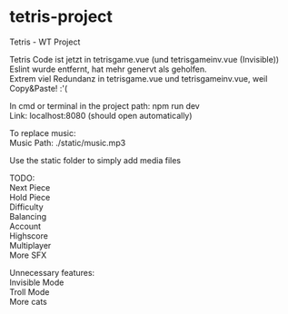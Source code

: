 # tetris-project
Tetris - WT Project

Tetris Code ist jetzt in tetrisgame.vue (und tetrisgameinv.vue (Invisible))  
Eslint wurde entfernt, hat mehr genervt als geholfen.  
Extrem viel Redundanz in tetrisgame.vue und tetrisgameinv.vue, weil Copy&Paste! :'(  

In cmd or terminal in the project path: npm run dev  
Link: localhost:8080 (should open automatically)  

To replace music:  
Music Path: ./static/music.mp3  

Use the static folder to simply add media files  

TODO:  
Next Piece  
Hold Piece  
Difficulty  
Balancing  
Account  
Highscore  
Multiplayer  
More SFX  

Unnecessary features:  
Invisible Mode  
Troll Mode  
More cats  
